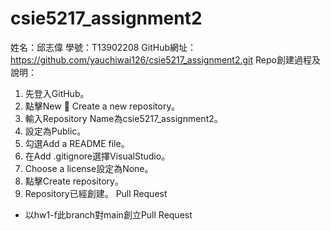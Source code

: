 # csie5217_assignment2
姓名：邱志偉
學號：T13902208
GitHub網址：https://github.com/yauchiwai126/csie5217_assignment2.git
Repo創建過程及說明：
1.	先登入GitHub。
2.	點擊New  Create a new repository。
3.	輸入Repository Name為csie5217_assignment2。
4.	設定為Public。
5.	勾選Add a README file。
6.	在Add .gitignore選擇VisualStudio。
7.	Choose a license設定為None。
8.	點擊Create repository。
9.	Repository已經創建。
Pull Request
- 以hw1-f此branch對main創立Pull Request